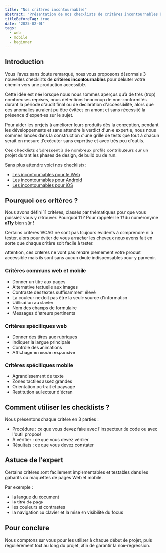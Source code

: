 ```yaml
---
title: "Nos critères incontournables"
abstract: "Présentation de nos checklists de critères incontournables à respecter pour tous les projets web et mobile"
titleBeforeTag: true
date: "2025-02-01"
tags:
  - web
  - mobile
  - beginner
---
```


## Introduction
Vous l'avez sans doute remarqué, nous vous proposons désormais 3 nouvelles checklists de **critères incontournables** pour débuter votre chemin vers une production accessible. 

Cette idée est née lorsque nous nous sommes aperçus qu'à de très (trop) nombreuses reprises, nous détections beaucoup de non-conformités durant la période d'audit final ou de déclaration d'accessibilité, alors que ces anomalies auraient pu être évitées en amont et sans nécessité la présence d'expert·es sur le sujet.

Pour aider les projets à améliorer leurs produits dès la conception, pendant les développements et sans attendre le verdict d'un·e expert·e, nous nous sommes lancés dans la construction d'une grille de tests que tout à chacun serait en mesure d'exécuter sans expertise et avec très peu d'outils.

Ces checklists s'adressent à de nombreux profils contributeurs sur un projet durant les phases de design, de build ou de run. 

Sans plus attendre voici nos checklists :

- <a href="https://a11y-guidelines.orange.com/fr/web/checklist-initiale/">Les incontournables pour le Web</a>
- <a href="https://a11y-guidelines.orange.com/fr/mobile/android/checklist/">Les incontournables pour Android</a>
- <a href="https://a11y-guidelines.orange.com/fr/mobile/ios/checklist/">Les incontournables pour iOS</a>


## Pourquoi ces critères ?
Nous avons défini 11 critères, classés par thématiques pour que vous puissiez vous y retrouver. Pourquoi 11 ? Pour rappeler le _11_ du numéronyme **a11y** bien sûr !

Certains critères WCAG ne sont pas toujours évidents à comprendre ni à tester, alors pour éviter de vous arracher les cheveux nous avons fait en sorte que chaque critère soit facile à tester.

Attention, ces critères ne vont pas rendre pleinement votre produit accessible mais ils sont sans aucun doute indispensables pour y parvenir.

### Critères communs web et mobile
- Donner un titre aux pages
- Alternative textuelle aux images
- Contraste des textes suffisamment élevé
- La couleur ne doit pas être la seule source d'information
- Utilisation au clavier
- Nom des champs de formulaire
- Messages d'erreurs pertinents

### Critères spécifiques web
- Donner des titres aux rubriques
- Indiquer la langue principale
- Contrôle des animations
- Affichage en mode responsive

### Critères spécifiques mobile
- Agrandissement de texte
- Zones tactiles assez grandes
- Orientation portrait et paysage
- Restitution au lecteur d'écran


## Comment utiliser les checklists ?
Nous présentons chaque critère en 3 parties :

- Procédure : ce que vous devez faire avec l'inspecteur de code ou avec l'outil proposé
- À vérifier : ce que vous devez vérifier
- Résultats : ce que vous devez constater


## Astuce de l'expert
Certains critères sont facilement implémentables et testables dans les gabarits ou maquettes de pages Web et mobile.

Par exemple :
- la langue du document
- le titre de page
- les couleurs et contrastes
- la navigation au clavier et la mise en visibilité du focus


## Pour conclure
Nous comptons sur vous pour les utiliser à chaque début de projet, puis régulièrement tout au long du projet, afin de garantir la non-régression.